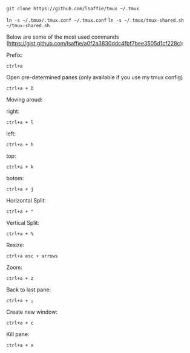 
`git clone https://github.com/lsaffie/tmux ~/.tmux`

`ln -s ~/.tmux/.tmux.conf ~/.tmux.conf`
`ln -s ~/.tmux/tmux-shared.sh ~/tmux-shared.sh`


Below are some of the most used commands (https://gist.github.com/lsaffie/a0f2a3830ddc4fbf7bee3505d1cf228c):

Prefix:
<pre><code>ctrl+a</code></pre>

Open pre-determined panes (only available if you use my tmux config)
<pre><code>ctrl+a + D</code></pre>

Moving aroud:

right:
<pre><code>ctrl+a + l</code></pre>

left:
<pre><code>ctrl+a + h</code></pre>


top:
<pre><code>ctrl+a + k</code></pre>


botom:
<pre><code>ctrl+a + j</code></pre>


Horizontal Split:
<pre><code>ctrl+a + " </code></pre>

Vertical Split:
<pre><code>ctrl+a + % </code></pre>

Resize:
<pre><code>ctrl+a esc + arrows </code></pre>

Zoom:
<pre><code>ctrl+a + z</code></pre>

Back to last pane:
<pre><code>ctrl+a + ;</code></pre>

Create new window:
<pre><code>ctrl+a + c</code></pre>

Kill pane:
<pre><code>ctrl+a + x</code></pre>
